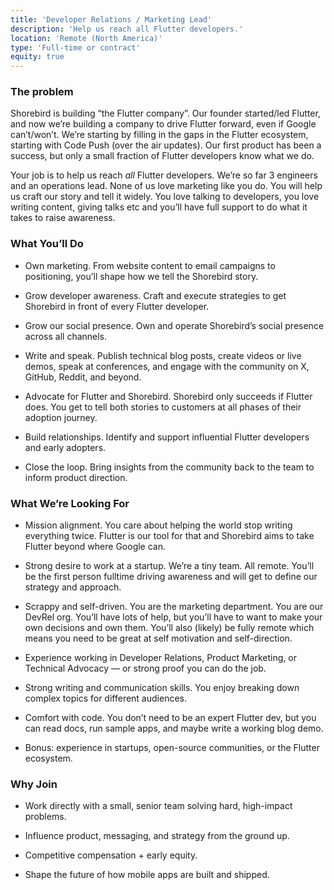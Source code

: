 ```yaml
---
title: 'Developer Relations / Marketing Lead'
description: 'Help us reach all Flutter developers.'
location: 'Remote (North America)'
type: 'Full-time or contract'
equity: true
---
```


### The problem

Shorebird is building “the Flutter company”. Our founder started/led Flutter,
and now we’re building a company to drive Flutter forward, even if Google
can’t/won’t. We’re starting by filling in the gaps in the Flutter ecosystem,
starting with Code Push (over the air updates). Our first product has been a
success, but only a small fraction of Flutter developers know what we do.

Your job is to help us reach _all_ Flutter developers. We’re so far 3 engineers
and an operations lead. None of us love marketing like you do. You will help us
craft our story and tell it widely. You love talking to developers, you love
writing content, giving talks etc and you’ll have full support to do what it
takes to raise awareness.

### What You’ll Do

- Own marketing. From website content to email campaigns to positioning, you’ll
  shape how we tell the Shorebird story.

- Grow developer awareness. Craft and execute strategies to get Shorebird in
  front of every Flutter developer.

- Grow our social presence. Own and operate Shorebird’s social presence across
  all channels.

- Write and speak. Publish technical blog posts, create videos or live demos,
  speak at conferences, and engage with the community on X, GitHub, Reddit, and
  beyond.

- Advocate for Flutter and Shorebird. Shorebird only succeeds if Flutter does.
  You get to tell both stories to customers at all phases of their adoption
  journey.

- Build relationships. Identify and support influential Flutter developers and
  early adopters.

- Close the loop. Bring insights from the community back to the team to inform
  product direction.

### What We’re Looking For

- Mission alignment. You care about helping the world stop writing everything
  twice. Flutter is our tool for that and Shorebird aims to take Flutter beyond
  where Google can.

- Strong desire to work at a startup. We’re a tiny team. All remote. You’ll be
  the first person fulltime driving awareness and will get to define our
  strategy and approach.

- Scrappy and self-driven. You are the marketing department. You are our DevRel
  org. You’ll have lots of help, but you’ll have to want to make your own
  decisions and own them. You’ll also (likely) be fully remote which means you
  need to be great at self motivation and self-direction.

- Experience working in Developer Relations, Product Marketing, or Technical
  Advocacy — or strong proof you can do the job.

- Strong writing and communication skills. You enjoy breaking down complex
  topics for different audiences.

- Comfort with code. You don’t need to be an expert Flutter dev, but you can
  read docs, run sample apps, and maybe write a working blog demo.

- Bonus: experience in startups, open-source communities, or the Flutter
  ecosystem.

### Why Join

- Work directly with a small, senior team solving hard, high-impact problems.

- Influence product, messaging, and strategy from the ground up.

- Competitive compensation + early equity.

- Shape the future of how mobile apps are built and shipped.
